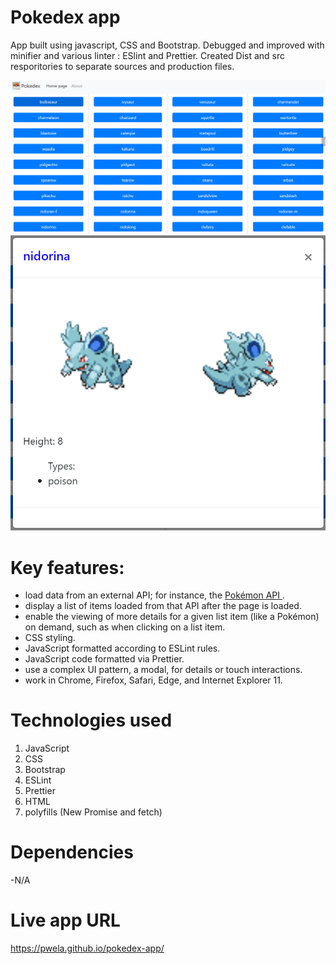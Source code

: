 # Pokedex app

App built using javascript, CSS and Bootstrap.
Debugged and improved with minifier and various linter : ESlint and Prettier.
Created Dist and src resporitories to separate sources and production files.

<div> 
<img alt="homescreen screenshoot" src="/assets/homepage.png"/>
<img alt="Poke details screenshoot" src="/assets/poke-details.png"/>
</div>

# Key features:

- load data from an external API; for instance, the <a href="https://pokeapi.co/">Pokémon API </a>.
- display a list of items loaded from that API after the page is loaded.
- enable the viewing of more details for a given list item (like a Pokémon) on demand, such as when clicking on a list item.
- CSS styling.
- JavaScript formatted according to ESLint rules.
- JavaScript code formatted via Prettier.
- use a complex UI pattern, a modal, for details or touch interactions.
- work in Chrome, Firefox, Safari, Edge, and Internet Explorer 11.

# Technologies used

1. JavaScript
2. CSS
3. Bootstrap
4. ESLint
5. Prettier
6. HTML
7. polyfills (New Promise and fetch)

# Dependencies

-N/A

# Live app URL

https://pwela.github.io/pokedex-app/
